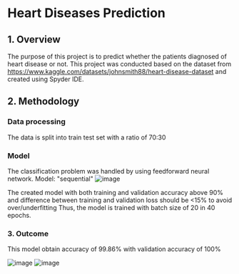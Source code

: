 # Heart Diseases Prediction
## 1. Overview
The purpose of this project is to predict whether the patients diagnosed of heart disease or not. This project was conducted based on the dataset from https://www.kaggle.com/datasets/johnsmith88/heart-disease-dataset and created using Spyder IDE. 
## 2. Methodology
### Data processing
The data is split into train test set with a ratio of 70:30
### Model
The classification problem was handled by using feedforward neural network.
Model: "sequential"
![image](https://user-images.githubusercontent.com/108311968/184264741-3079a194-c4db-43db-a01b-9196d028ccd2.png)

The created model with both training and validation accuracy above 90% and difference between training and validation loss should be <15% to avoid over/underfitting
Thus, the model is trained with batch size of 20 in 40 epochs. 
### 3. Outcome
This model obtain accuracy of 99.86% with validation accuracy of 100%

![image](https://user-images.githubusercontent.com/108311968/184266190-23c833f0-ff56-4551-b8c5-06fc335fe2c1.png)
![image](https://user-images.githubusercontent.com/108311968/184266211-bef16e8f-6a93-4272-8212-1534ee906d03.png)

